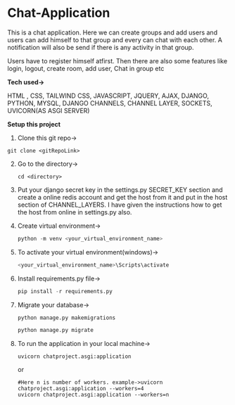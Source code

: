 # Chat-Application
<p>This is a chat application. Here we can create groups and add users and users can add himself to that group and every can chat with each other. A notification will also be send if there is any activity in that group.</p>
<P>Users have to register himself atfirst. Then there are also some features like login, logout, create room, add user, Chat in group etc</P>

**Tech used->**
<p> HTML , CSS, TAILWIND CSS, JAVASCRIPT, JQUERY, AJAX, DJANGO, PYTHON, MYSQL, DJANGO CHANNELS, CHANNEL LAYER, SOCKETS, UVICORN(AS ASGI SERVER)</p>

**Setup this project**
1. Clone this git repo->

  ```git
  git clone <gitRepoLink>
  ```
2. Go to the directory->

   ```git
   cd <directory>
   ```
   
3. Put your django secret key in the settings.py SECRET_KEY section and create a online redis account and get the host from it and put in the host section of CHANNEL_LAYERS. I have given the instructions how to get the host from online in settings.py also.
   
4. Create virtual environment->
   
   ```python
   python -m venv <your_virtual_environment_name>
   ```
5. To activate your virtual environment(windows)->

   ```python
   <your_virtual_environment_name>\Scripts\activate
   ```
   
6. Install requirements.py file->
   
   ```python
   pip install -r requirements.py
   ```

7. Migrate your database->

   ```python
   python manage.py makemigrations
   ```

   ```python
   python manage.py migrate
   ```

8. To run the application in your local machine->
   
   ```uvicorn
   uvicorn chatproject.asgi:application
   ```
   or
   
   ```uvicorn
   #Here n is number of workers. example->uvicorn chatproject.asgi:application --workers=4
   uvicorn chatproject.asgi:application --workers=n
   ```

